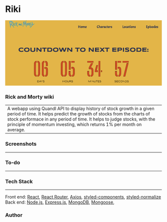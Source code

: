 # Riki
![Riki](https://github.com/chrimack/RickAndMorty/blob/media/pics/screenshots/countdown.png?raw=true)
### Rick and Morty wiki
<table>
<tr>
<td>
  A webapp using Quandl API to display history of stock growth in a given period of time. It helps predict the growth of stocks from the  charts of stock performace in any period of time. It helps to judge stocks, with the principle of momentum investing, which returns 1% per month on average.
</td>
</tr>
</table>


### Screenshots

<hr>

### To-do

<hr>

### Tech Stack

<hr>

Front end: [React](https://reactjs.org/), [React Router](https://reactrouter.com/), [Axios](https://axios-http.com/), [styled-components](https://styled-components.com/), [styled-normalize](https://www.npmjs.com/package/styled-normalize)
<br>
Back end: [Node,js](https://nodejs.org/en/), [Express.js](https://expressjs.com/), [MongoDB](https://www.mongodb.com/), [Mongoose](https://mongoosejs.com/), 

### Author
